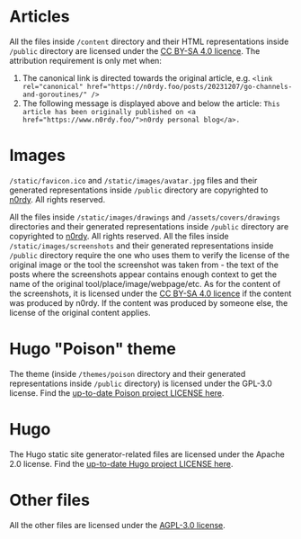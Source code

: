 # Articles

All the files inside `/content` directory and their HTML representations inside `/public` directory are licensed under the [CC BY-SA 4.0 licence](https://creativecommons.org/licenses/by-sa/4.0/). The attribution requirement is only met when:
1. The canonical link is directed towards the original article, e.g. `<link rel="canonical" href="https://n0rdy.foo/posts/20231207/go-channels-and-goroutines/" />`
2. The following message is displayed above and below the article: `This article has been originally published on <a href="https://www.n0rdy.foo/">n0rdy personal blog</a>.`

# Images

`/static/favicon.ico` and `/static/images/avatar.jpg` files and their generated representations inside `/public` directory are copyrighted to [n0rdy](https://github.com/n0rdy). All rights reserved. 

All the files inside `/static/images/drawings` and `/assets/covers/drawings` directories and their generated representations inside `/public` directory are copyrighted to [n0rdy](https://github.com/n0rdy). All rights reserved.
All the files inside `/static/images/screenshots` and their generated representations inside `/public` directory require the one who uses them to verify the license of the original image or the tool the screenshot was taken from - the text of the posts where the screenshots appear contains enough context to get the name of the original tool/place/image/webpage/etc. As for the content of the screenshots, it is licensed under the [CC BY-SA 4.0 licence](https://creativecommons.org/licenses/by-sa/4.0/) if the content was produced by n0rdy. If the content was produced by someone else, the license of the original content applies.  

# Hugo "Poison" theme

The theme (inside `/themes/poison` directory and their generated representations inside `/public` directory) is licensed under the GPL-3.0 license. Find the [up-to-date Poison project LICENSE here](https://github.com/lukeorth/poison/blob/master/LICENSE.md).

# Hugo

The Hugo static site generator-related files are licensed under the Apache 2.0 license. Find the [up-to-date Hugo project LICENSE here](https://github.com/gohugoio/hugo/blob/master/LICENSE).

# Other files

All the other files are licensed under the [AGPL-3.0 license](https://www.gnu.org/licenses/agpl-3.0.en.html).
